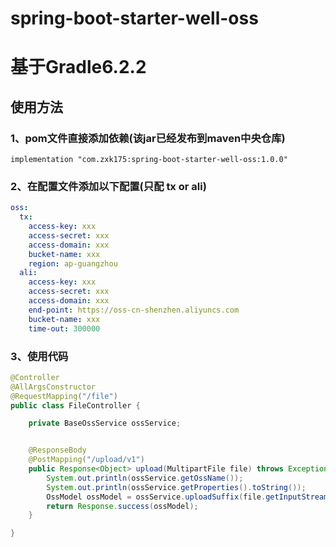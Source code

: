 # spring-boot-starter-well-oss

# 基于Gradle6.2.2

## 使用方法
### 1、pom文件直接添加依赖(该jar已经发布到maven中央仓库)
```text
implementation "com.zxk175:spring-boot-starter-well-oss:1.0.0"
```

### 2、在配置文件添加以下配置(只配 tx or ali)
```yaml
oss:
  tx:
    access-key: xxx
    access-secret: xxx
    access-domain: xxx
    bucket-name: xxx
    region: ap-guangzhou
  ali:
    access-key: xxx
    access-secret: xxx
    access-domain: xxx
    end-point: https://oss-cn-shenzhen.aliyuncs.com
    bucket-name: xxx
    time-out: 300000
```

### 3、使用代码

```java
@Controller
@AllArgsConstructor
@RequestMapping("/file")
public class FileController {

    private BaseOssService ossService;


    @ResponseBody
    @PostMapping("/upload/v1")
    public Response<Object> upload(MultipartFile file) throws Exception {
        System.out.println(ossService.getOssName());
        System.out.println(ossService.getProperties().toString());
        OssModel ossModel = ossService.uploadSuffix(file.getInputStream(), "oss/test/", "png");
        return Response.success(ossModel);
    }

}
```